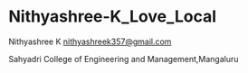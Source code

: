 # Nithyashree-K_Love_Local

Nithyashree K
nithyashreek357@gmail.com

Sahyadri College of Engineering and Management,Mangaluru

